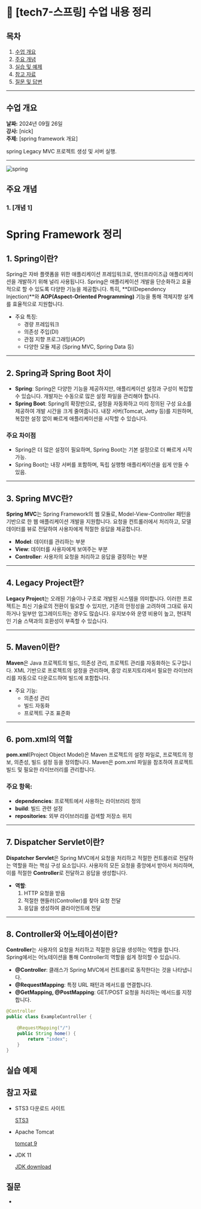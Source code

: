 # 📘 [tech7-스프링] 수업 내용 정리

## 목차
1. [수업 개요](#수업-개요)
2. [주요 개념](#주요-개념)
3. [실습 및 예제](#실습-및-예제)
4. [참고 자료](#참고-자료)
5. [질문 및 답변](#질문-및-답변)

---

## 수업 개요
**날짜:** 2024년 09월 26일  
**강사:** [nick]  
**주제:** [spring framework 개요]  

spring Legacy MVC 프로젝트 생성 및 서버 실행.

---
![spring](./img/spring.svg)

## 주요 개념

### 1. [개념 1]
# Spring Framework 정리

## 1. Spring이란?
Spring은 자바 플랫폼을 위한 애플리케이션 프레임워크로, 엔터프라이즈급 애플리케이션을 개발하기 위해 널리 사용됩니다. Spring은 애플리케이션 개발을 단순화하고 효율적으로 할 수 있도록 다양한 기능을 제공합니다. 특히, **DI(Dependency Injection)**와 **AOP(Aspect-Oriented Programming)** 기능을 통해 객체지향 설계를 효율적으로 지원합니다.

- 주요 특징:
  - 경량 프레임워크
  - 의존성 주입(DI)
  - 관점 지향 프로그래밍(AOP)
  - 다양한 모듈 제공 (Spring MVC, Spring Data 등)

---

## 2. Spring과 Spring Boot 차이
- **Spring**: Spring은 다양한 기능을 제공하지만, 애플리케이션 설정과 구성이 복잡할 수 있습니다. 개발자는 수동으로 많은 설정 파일을 관리해야 합니다.
- **Spring Boot**: Spring의 확장판으로, 설정을 자동화하고 미리 정의된 구성 요소를 제공하여 개발 시간을 크게 줄여줍니다. 내장 서버(Tomcat, Jetty 등)를 지원하며, 복잡한 설정 없이 빠르게 애플리케이션을 시작할 수 있습니다.

### 주요 차이점
- Spring은 더 많은 설정이 필요하며, Spring Boot는 기본 설정으로 더 빠르게 시작 가능.
- Spring Boot는 내장 서버를 포함하며, 독립 실행형 애플리케이션을 쉽게 만들 수 있음.

---

## 3. Spring MVC란?
**Spring MVC**는 Spring Framework의 웹 모듈로, Model-View-Controller 패턴을 기반으로 한 웹 애플리케이션 개발을 지원합니다. 요청을 컨트롤러에서 처리하고, 모델 데이터를 뷰로 전달하여 사용자에게 적절한 응답을 제공합니다.

- **Model**: 데이터를 관리하는 부분
- **View**: 데이터를 사용자에게 보여주는 부분
- **Controller**: 사용자의 요청을 처리하고 응답을 결정하는 부분

---

## 4. Legacy Project란?
**Legacy Project**는 오래된 기술이나 구조로 개발된 시스템을 의미합니다. 이러한 프로젝트는 최신 기술로의 전환이 필요할 수 있지만, 기존의 안정성을 고려하여 그대로 유지하거나 일부만 업그레이드하는 경우도 많습니다. 유지보수와 운영 비용이 높고, 현대적인 기술 스택과의 호환성이 부족할 수 있습니다.

---

## 5. Maven이란?
**Maven**은 Java 프로젝트의 빌드, 의존성 관리, 프로젝트 관리를 자동화하는 도구입니다. XML 기반으로 프로젝트의 설정을 관리하며, 중앙 리포지토리에서 필요한 라이브러리를 자동으로 다운로드하여 빌드에 포함합니다.

- 주요 기능:
  - 의존성 관리
  - 빌드 자동화
  - 프로젝트 구조 표준화

---

## 6. pom.xml의 역할
**pom.xml**(Project Object Model)은 Maven 프로젝트의 설정 파일로, 프로젝트의 정보, 의존성, 빌드 설정 등을 정의합니다. Maven은 pom.xml 파일을 참조하여 프로젝트 빌드 및 필요한 라이브러리를 관리합니다.

### 주요 항목:
- **dependencies**: 프로젝트에서 사용하는 라이브러리 정의
- **build**: 빌드 관련 설정
- **repositories**: 외부 라이브러리를 검색할 저장소 위치

---

## 7. Dispatcher Servlet이란?
**Dispatcher Servlet**은 Spring MVC에서 요청을 처리하고 적절한 컨트롤러로 전달하는 역할을 하는 핵심 구성 요소입니다. 사용자의 모든 요청을 중앙에서 받아서 처리하며, 이를 적절한 **Controller**로 전달하고 응답을 생성합니다.

- **역할**: 
  1. HTTP 요청을 받음
  2. 적절한 핸들러(Controller)를 찾아 요청 전달
  3. 응답을 생성하여 클라이언트에 전달

---

## 8. Controller와 어노테이션이란?
**Controller**는 사용자의 요청을 처리하고 적절한 응답을 생성하는 역할을 합니다. Spring에서는 어노테이션을 통해 Controller의 역할을 쉽게 정의할 수 있습니다.

- **@Controller**: 클래스가 Spring MVC에서 컨트롤러로 동작한다는 것을 나타냅니다.
- **@RequestMapping**: 특정 URL 패턴과 메서드를 연결합니다.
- **@GetMapping, @PostMapping**: GET/POST 요청을 처리하는 메서드를 지정합니다.


```java
@Controller
public class ExampleController {
    
    @RequestMapping("/")
    public String home() {
        return "index";
    }
}
```

## 실습 예제 

## 참고 자료

- STS3 다운로드 사이트 

    [STS3](https://github.com/spring-attic/toolsuite-distribution/wiki/Spring-Tool-Suite-3)

- Apache Tomcat

    [tomcat 9](https://tomcat.apache.org/download-90.cgi)

- JDK 11

    [JDK download](https://www.oracle.com/kr/java/technologies/javase/jdk11-archive-downloads.html)


## 질문 

- 
